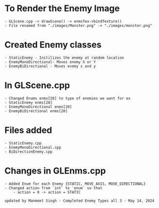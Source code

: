 # To Render the Enemy Image
    - GLScene.cpp -> drawScene() -> enmsTex->bindTexture() 
    - File renamed from "./images/Monster.png" -> "./images/monster.png"

# Created Enemy classes 
    - StaticEnemy - Initilizes the enemy at random location
    - EnemyMonoDirectional- Moves enemy X or Y
    - EnemyBiDirectional - Moves evemy x and y

# In GLScene.cpp
    - Changed Enums enms[20] to type of enemies we want for ex
    - StaticEnemy enms[20]
    - EnemyMonoDirectional enms[20]
    - EnemyBiDirectional enms[20]

# Files added 
    - StaticEnemy.cpp
    - EnemyMonoDirectional.cpp
    - BiDirectionEnemy.cpp

# Changes in GLEnms.cpp
    - Added Enum for each Enemy {STATIC, MOVE_AXIS, MOVE_DIRECTIONAL}
    - Changed action from `int` to `enum` so that 
        - action = 0 -> action = STATIC

`updated by Manmeet Singh - Completed Enemy Types all 3 - May 14, 2024`
